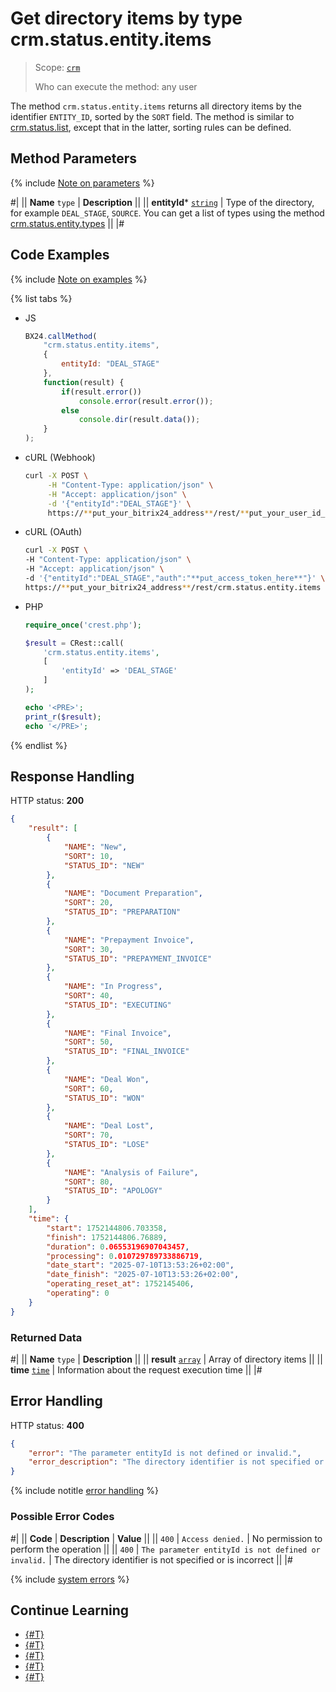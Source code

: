 # Get directory items by type crm.status.entity.items

> Scope: [`crm`](../../scopes/permissions.md)
>
> Who can execute the method: any user

The method `crm.status.entity.items` returns all directory items by the identifier `ENTITY_ID`, sorted by the `SORT` field. The method is similar to [crm.status.list](crm-status-list.md), except that in the latter, sorting rules can be defined.

## Method Parameters

{% include [Note on parameters](../../../_includes/required.md) %}

#|
|| **Name**
`type` | **Description** ||
|| **entityId*** 
[`string`](../../data-types.md) | Type of the directory, for example `DEAL_STAGE`, `SOURCE`. You can get a list of types using the method [crm.status.entity.types](./crm-status-entity-types.md) ||
|#

## Code Examples

{% include [Note on examples](../../../_includes/examples.md) %}

{% list tabs %}

- JS

    ```js
    BX24.callMethod(
        "crm.status.entity.items",
        {
            entityId: "DEAL_STAGE"
        },
        function(result) {
            if(result.error())
                console.error(result.error());
            else
                console.dir(result.data());
        }
    );
    ```

- cURL (Webhook)

    ```bash
    curl -X POST \
         -H "Content-Type: application/json" \
         -H "Accept: application/json" \
         -d '{"entityId":"DEAL_STAGE"}' \
         https://**put_your_bitrix24_address**/rest/**put_your_user_id_here**/**put_your_webhook_here**/crm.status.entity.items
    ```

- cURL (OAuth)

    ```bash
    curl -X POST \
    -H "Content-Type: application/json" \
    -H "Accept: application/json" \
    -d '{"entityId":"DEAL_STAGE","auth":"**put_access_token_here**"}' \
    https://**put_your_bitrix24_address**/rest/crm.status.entity.items
    ```

- PHP

    ```php
    require_once('crest.php');

    $result = CRest::call(
        'crm.status.entity.items',
        [
            'entityId' => 'DEAL_STAGE'
        ]
    );

    echo '<PRE>';
    print_r($result);
    echo '</PRE>';
    ```

{% endlist %}

## Response Handling

HTTP status: **200**

```json
{
    "result": [
        {
            "NAME": "New",
            "SORT": 10,
            "STATUS_ID": "NEW"
        },
        {
            "NAME": "Document Preparation",
            "SORT": 20,
            "STATUS_ID": "PREPARATION"
        },
        {
            "NAME": "Prepayment Invoice",
            "SORT": 30,
            "STATUS_ID": "PREPAYMENT_INVOICE"
        },
        {
            "NAME": "In Progress",
            "SORT": 40,
            "STATUS_ID": "EXECUTING"
        },
        {
            "NAME": "Final Invoice",
            "SORT": 50,
            "STATUS_ID": "FINAL_INVOICE"
        },
        {
            "NAME": "Deal Won",
            "SORT": 60,
            "STATUS_ID": "WON"
        },
        {
            "NAME": "Deal Lost",
            "SORT": 70,
            "STATUS_ID": "LOSE"
        },
        {
            "NAME": "Analysis of Failure",
            "SORT": 80,
            "STATUS_ID": "APOLOGY"
        }
    ],
    "time": {
        "start": 1752144806.703358,
        "finish": 1752144806.76889,
        "duration": 0.06553196907043457,
        "processing": 0.010729789733886719,
        "date_start": "2025-07-10T13:53:26+02:00",
        "date_finish": "2025-07-10T13:53:26+02:00",
        "operating_reset_at": 1752145406,
        "operating": 0
    }
}
```

### Returned Data

#|
|| **Name**
`type` | **Description** ||
|| **result**
[`array`](../../data-types.md) | Array of directory items ||
|| **time**
[`time`](../../data-types.md#time) | Information about the request execution time ||
|#

## Error Handling

HTTP status: **400**

```json
{
    "error": "The parameter entityId is not defined or invalid.",
    "error_description": "The directory identifier is not specified or is incorrect."
}
```

{% include notitle [error handling](../../../_includes/error-info.md) %}

### Possible Error Codes

#|
|| **Code** | **Description** | **Value** ||
|| `400`     | `Access denied.` | No permission to perform the operation ||
|| `400`     | `The parameter entityId is not defined or invalid.` | The directory identifier is not specified or is incorrect ||
|#

{% include [system errors](../../../_includes/system-errors.md) %}

## Continue Learning

- [{#T}](./crm-status-fields.md)
- [{#T}](./crm-status-list.md)
- [{#T}](./crm-status-add.md)
- [{#T}](./crm-status-update.md)
- [{#T}](./crm-status-delete.md) 